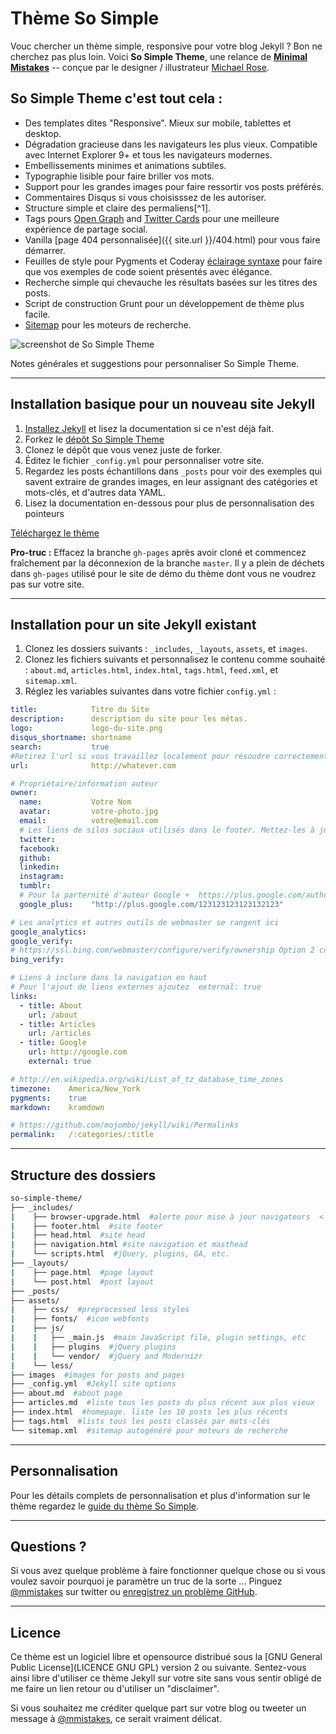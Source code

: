 # Thème So Simple

Vouc chercher un thème simple, responsive pour votre blog Jekyll ? Bon ne cherchez pas plus loin. Voici  **So Simple Theme**, une relance de [**Minimal Mistakes**](http://mmistakes.github.io/minimal-mistakes/) -- conçue par le designer / illustrateur [Michael Rose](http://mademistakes.com).

## So Simple Theme c'est tout cela :

* Des templates dites "Responsive". Mieux sur mobile, tablettes et desktop.
* Dégradation gracieuse dans les navigateurs les plus vieux. Compatible avec Internet Explorer 9+ et tous les navigateurs modernes.
* Embellissements minimes et animations subtiles.
* Typographie lisible pour faire briller vos mots.
* Support pour les grandes images pour faire ressortir vos posts préférés.
* Commentaires Disqus si vous choisisssez de les autoriser.
* Structure simple et claire des permaliens[^1].
* Tags pours [Open Graph](https://developers.facebook.com/docs/opengraph/) and [Twitter Cards](https://dev.twitter.com/docs/cards) pour une meilleure expérience de partage social.
* Vanilla [page 404 personnalisée]({{ site.url }}/404.html) pour vous faire démarrer.
* Feuilles de style pour Pygments et Coderay [éclairage syntaxe](http://mmistakes.github.io/articles/so-simple-theme/code-highlighting-post/) pour faire que vos exemples de code soient présentés avec élégance.
* Recherche simple qui chevauche les résultats basées sur les titres des posts.
* Script de construction Grunt pour un développement de thème plus facile.
* [Sitemap](https://github.com/mmistakes/so-simple-theme/blob/master/sitemap.xml) pour les moteurs de recherche.

![screenshot de So Simple Theme](http://mmistakes.github.io/so-simple-theme/images/so-simple-theme-preview.jpg)

Notes générales et suggestions pour personnaliser So Simple Theme.

---

## Installation basique pour un nouveau site Jekyll

1. [Installez Jekyll](http://jekyllrb.com) et lisez la documentation si ce n'est déjà fait.
2. Forkez le [dépôt So Simple Theme](https://github.com/mmistakes/so-simple-theme/fork)
3. Clonez le dépôt que vous venez juste de forker.
4. Éditez le fichier `_config.yml` pour personnaliser votre site.
5. Regardez les posts échantillons dans `_posts` pour voir des exemples qui savent extraire de grandes images, en leur assignant des catégories et mots-clés, et d'autres data YAML.
6. Lisez la documentation en-dessous pour plus de personnalisation des pointeurs

[Téléchargez le thème](http://mmistakes.github.io/so-simple-theme)

**Pro-truc :** Effacez la branche `gh-pages` après avoir cloné et commencez fraîchement par la déconnexion de la branche  `master`. Il y a plein de déchets dans `gh-pages` utilisé pour le site de démo du thème dont vous ne voudrez pas sur votre site.

---

## Installation pour un site Jekyll existant

1. Clonez les dossiers suivants : `_includes`, `_layouts`, `assets`, et `images`.
2. Clonez les fichiers suivants et personnalisez le contenu comme souhaité : `about.md`, `articles.html`, `index.html`, `tags.html`, `feed.xml`, et `sitemap.xml`.
3. Réglez les variables suivantes dans votre fichier `config.yml` :

``` yaml
title:            Titre du Site
description:      description du site pour les métas.
logo:             logo-du-site.png
disqus_shortname: shortname
search:           true
#Retirez l'url si vous travaillez localement pour résoudre correctement les urls de base
url:              http://whatever.com

# Propriétaire/information auteur
owner:
  name:           Votre Nom
  avatar:         votre-photo.jpg
  email:          votre@email.com
  # Les liens de silos sociaux utilisés dans le footer. Mettez-les à jour et retirez-les à votre guise.
  twitter:
  facebook:
  github:
  linkedin:
  instagram:
  tumblr:
  # Pour la parternité d'auteur Google +  https://plus.google.com/authorship
  google_plus:    "http://plus.google.com/123123123123132123"

# Les analytics et autres outils de webmaster se rangent ici
google_analytics:
google_verify:
# https://ssl.bing.com/webmaster/configure/verify/ownership Option 2 content= goes here
bing_verify:

# Liens à inclure dans la navigation en haut
# Pour l'ajout de liens externes ajoutez  external: true
links:
  - title: About
    url: /about
  - title: Articles
    url: /articles
  - title: Google
    url: http://google.com
    external: true

# http://en.wikipedia.org/wiki/List_of_tz_database_time_zones
timezone:    America/New_York
pygments:    true
markdown:    kramdown

# https://github.com/mojombo/jekyll/wiki/Permalinks
permalink:   /:categories/:title
```

---

## Structure des dossiers

``` bash
so-simple-theme/
├── _includes/
|    ├── browser-upgrade.html  #alerte pour mise à jour navigateurs  < IE8
|    ├── footer.html  #site footer
|    ├── head.html  #site head
|    ├── navigation.html #site navigation et masthead
|    └── scripts.html  #jQuery, plugins, GA, etc.
├── _layouts/
|    ├── page.html  #page layout
|    └── post.html  #post layout
├── _posts/
├── assets/
|    ├── css/  #preprocessed less styles
|    ├── fonts/  #icon webfonts
|    ├── js/
|    |   ├── _main.js  #main JavaScript file, plugin settings, etc
|    |   ├── plugins  #jQuery plugins
|    |   └── vendor/  #jQuery and Modernizr
|    └── less/
├── images  #images for posts and pages
├── _config.yml  #Jekyll site options
├── about.md  #about page
├── articles.md  #liste tous les posts du plus récent aux plus vieux
├── index.html  #homepage. liste les 10 posts les plus récents
├── tags.html  #lists tous les posts classés par mots-clés
└── sitemap.xml  #sitemap autogénéré pour moteurs de recherche
```

---

## Personnalisation

Pour les détails complets de personnalisation et plus d'information sur le thème regardez le [guide du thème So Simple](http://mmistakes.github.io/so-simple-theme/theme-setup/).

---

## Questions ?

Si vous avez quelque problème à faire fonctionner quelque chose ou si vous voulez savoir pourquoi je paramètre un truc de la sorte ... Pinguez  [@mmistakes](http://twitter.com/mmistakes) sur twitter ou [enregistrez un problème GitHub](https://github.com/mmistakes/so-simple-theme/issues/new).

---

## Licence

Ce thème est un logiciel libre et opensource distribué sous la [GNU General Public License](LICENCE GNU GPL) version 2 ou suivante. Sentez-vous ainsi libre d'utiliser ce thème Jekyll sur votre site sans vous sentir obligé de me faire un lien retour ou d'utiliser un "disclaimer".

Si vous souhaitez me créditer quelque part sur votre blog ou tweeter un message à [@mmistakes](https://twitter.com/mmistakes), ce serait vraiment délicat.

